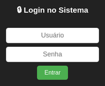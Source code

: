 <html lang="pt-BR">
<head>
<meta charset="utf-8">
<meta name="viewport" content="width=device-width,initial-scale=1">
<title>Ponto Eletrônico - CLX</title>
<style>
  body{font-family:Arial,sans-serif;background:#f5f5f5;margin:0;padding:20px;}
  .container{max-width:1200px;margin:auto;background:white;padding:20px;border-radius:8px;box-shadow:0 0 10px rgba(0,0,0,0.1);}
  h1{text-align:center;color:#333;margin-bottom:10px;}
  h3#boasVindas{text-align:center;color:#555;margin-top:0;margin-bottom:15px;}
  .button-group{display:flex;flex-wrap:wrap;gap:10px;margin-bottom:16px;}
  button{padding:10px 15px;border:none;border-radius:4px;font-size:15px;cursor:pointer;transition:0.3s;}
  button.add{background:#4CAF50;color:white;}
  button.edit{background:#FFC107;color:white;}
  button.del{background:#F44336;color:white;}
  button.reg{background:#2196F3;color:white;}
  button.export{background:#2E7D32;color:white;}
  button.logout{background:#9C27B0;color:white;}
  table{width:100%;border-collapse:collapse;margin-top:10px;}
  th,td{border:1px solid #ddd;padding:10px;text-align:left;vertical-align:middle;}
  th{background:#f2f2f2;}
  tr:nth-child(even){background:#f9f9f9;}
  .small{font-size:13px;color:#666;}
  input,select{padding:8px;border-radius:6px;border:1px solid #ccc;font-size:14px;}
  .modal{display:none;position:fixed;z-index:2;left:0;top:0;width:100%;height:100%;background:rgba(0,0,0,0.4);align-items:center;justify-content:center;}
  .modal-content{background:white;padding:18px;border-radius:8px;width:90%;max-width:520px;box-shadow:0 8px 30px rgba(0,0,0,.12);}
  .close{float:right;font-size:22px;cursor:pointer;border:none;background:none;}
  #loginScreen{position:fixed;top:0;left:0;width:100%;height:100%;background:#222;color:white;display:flex;align-items:center;justify-content:center;flex-direction:column;gap:10px;z-index:9;}
  #loginScreen input{padding:10px;font-size:18px;border-radius:6px;border:none;text-align:center;}
  #loginScreen button{background:#4CAF50;color:white;padding:10px 20px;border:none;border-radius:6px;font-size:16px;cursor:pointer;}
</style>
</head>
<body>

<!-- Tela de login -->
<div id="loginScreen">
  <h2>🔒 Login no Sistema</h2>
  <input type="text" id="loginUser" placeholder="Usuário">
  <input type="password" id="loginPass" placeholder="Senha">
  <button id="btnLogin">Entrar</button>
  <p id="erroLogin" style="color:red;display:none;">Usuário ou senha incorretos!</p>
</div>

<div class="container" id="conteudo" style="display:none;">
  <h1>Sistema de Ponto Eletrônico</h1>
  <h3 id="boasVindas"></h3>

  <div class="button-group">
    <button class="add" id="addColabBtn">Adicionar Colaborador</button>
    <button class="edit" id="editColabBtn">Editar Colaborador</button>
    <button class="del" id="deleteColabBtn">Excluir Colaborador</button>
    <button class="reg" id="openPontoModalBtn">Registrar Ponto</button>
    <button class="export" id="exportExcelBtn">Exportar Excel</button>
    <button class="logout" id="logoutBtn">Sair</button>
  </div>

  <input id="search" placeholder="🔍 Pesquise por nome ou matrícula" style="width:100%;margin-bottom:10px;">

  <table id="colabTable">
    <thead>
      <tr><th>#</th><th>ID</th><th>Nome</th><th>Matrícula / E-mail</th><th>Cargo</th><th>Turno</th><th>Ações</th></tr>
    </thead>
    <tbody id="colabBody"></tbody>
  </table>
</div>

<!-- Modal Colaborador -->
<div id="colabModal" class="modal">
  <div class="modal-content">
    <button class="close" onclick="fecharModal('colabModal')">&times;</button>
    <h3 id="modalTitle">Adicionar Colaborador</h3>
    <form id="colabForm">
      <input type="hidden" id="colabId">
      <label>Nome</label><input id="colabNome" required><br>
      <label>E-mail</label><input id="colabEmail" type="email" required><br>
      <label>Matrícula</label><input id="colabMatricula" required><br>
      <label>Cargo</label><input id="colabCargo" required><br>
      <label>Turno</label>
      <select id="colabTurno" required>
        <option>Manhã</option><option>Tarde</option><option>Noite</option>
      </select><br><br>
      <button type="submit" class="add">Salvar</button>
      <button type="button" onclick="fecharModal('colabModal')">Cancelar</button>
    </form>
  </div>
</div>

<script type="module">
import { initializeApp } from "https://www.gstatic.com/firebasejs/10.12.0/firebase-app.js";
import { getFirestore, collection, addDoc, updateDoc, deleteDoc, doc, onSnapshot, query, orderBy } from "https://www.gstatic.com/firebasejs/10.12.0/firebase-firestore.js";

// 🔥 Firebase Config
const firebaseConfig = {
  apiKey: "AIzaSyCpBiFzqOod4K32cWMr5hfx13fw6LGcPVY",
  authDomain: "ponto-eletronico-f35f9.firebaseapp.com",
  projectId: "ponto-eletronico-f35f9",
  storageBucket: "ponto-eletronico-f35f9.firebasestorage.app",
  messagingSenderId: "208638350255",
  appId: "1:208638350255:web:63d016867a67575b5e155a"
};

const app = initializeApp(firebaseConfig);
const db = getFirestore(app);
const colabsRef = collection(db, "colaboradores");

const conteudo = document.getElementById("conteudo");
const loginScreen = document.getElementById("loginScreen");

// 👤 Login
const USER = "CLX";
const PASS = "02072007";

document.getElementById("btnLogin").addEventListener("click",()=>{
  const u=document.getElementById("loginUser").value.trim();
  const p=document.getElementById("loginPass").value.trim();
  if(u===USER && p===PASS){
    loginScreen.style.display="none";
    conteudo.style.display="block";
  }else{
    document.getElementById("erroLogin").style.display="block";
    setTimeout(()=>document.getElementById("erroLogin").style.display="none",3000);
  }
});

document.getElementById("logoutBtn").addEventListener("click",()=>{
  conteudo.style.display="none";
  loginScreen.style.display="flex";
});

// 📋 Adicionar Colaborador
document.getElementById("addColabBtn").addEventListener("click",()=>{
  abrirModal("colabModal");
  document.getElementById("modalTitle").textContent="Adicionar Colaborador";
  document.getElementById("colabForm").reset();
  document.getElementById("colabId").value="";
});

document.getElementById("colabForm").addEventListener("submit", async(e)=>{
  e.preventDefault();
  const id=document.getElementById("colabId").value;
  const nome=document.getElementById("colabNome").value;
  const email=document.getElementById("colabEmail").value;
  const matricula=document.getElementById("colabMatricula").value;
  const cargo=document.getElementById("colabCargo").value;
  const turno=document.getElementById("colabTurno").value;

  if(id){
    await updateDoc(doc(db,"colaboradores",id),{nome,email,matricula,cargo,turno});
    alert("Colaborador atualizado!");
  }else{
    await addDoc(colabsRef,{nome,email,matricula,cargo,turno});
    alert("Colaborador adicionado!");
  }
  fecharModal("colabModal");
});

// 🧾 Editar
document.getElementById("editColabBtn").addEventListener("click",()=>{
  const id=prompt("Digite o ID do colaborador para editar:");
  if(!id)return;
  const colab=colabs.find(c=>c.id===id);
  if(!colab)return alert("ID não encontrado!");
  abrirModal("colabModal");
  document.getElementById("modalTitle").textContent="Editar Colaborador";
  document.getElementById("colabId").value=colab.id;
  document.getElementById("colabNome").value=colab.nome;
  document.getElementById("colabEmail").value=colab.email;
  document.getElementById("colabMatricula").value=colab.matricula;
  document.getElementById("colabCargo").value=colab.cargo;
  document.getElementById("colabTurno").value=colab.turno;
});

// ❌ Excluir
document.getElementById("deleteColabBtn").addEventListener("click",async()=>{
  const id=prompt("Digite o ID do colaborador para excluir:");
  if(!id)return;
  if(confirm("Deseja realmente excluir?")){
    await deleteDoc(doc(db,"colaboradores",id));
    alert("Colaborador removido!");
  }
});

// 🧠 Renderizar tabela
const colabBody=document.getElementById("colabBody");
const search=document.getElementById("search");
let colabs=[];

onSnapshot(query(colabsRef,orderBy("nome")),snap=>{
  colabs=[];
  snap.forEach(docu=>colabs.push({id:docu.id,...docu.data()}));
  renderColabs();
});

function renderColabs(){
  const termo=search.value.toLowerCase();
  const lista=colabs.filter(c=>c.nome.toLowerCase().includes(termo)||c.matricula.toLowerCase().includes(termo));
  colabBody.innerHTML="";
  lista.forEach((c,i)=>{
    const tr=document.createElement("tr");
    tr.innerHTML=`
      <td>${i+1}</td>
      <td>${c.id}</td>
      <td>${c.nome}</td>
      <td>${c.matricula} <span class="small">(${c.email})</span></td>
      <td>${c.cargo}</td>
      <td>${c.turno}</td>
      <td>
        <button class="edit" onclick="editarColab('${c.id}')">✏️</button>
        <button class="del" onclick="removerColab('${c.id}')">🗑️</button>
      </td>`;
    colabBody.appendChild(tr);
  });
}

search.addEventListener("input",renderColabs);

// editar/excluir direto na tabela
window.editarColab=(id)=>{
  const colab=colabs.find(c=>c.id===id);
  if(!colab)return;
  abrirModal("colabModal");
  document.getElementById("modalTitle").textContent="Editar Colaborador";
  document.getElementById("colabId").value=colab.id;
  document.getElementById("colabNome").value=colab.nome;
  document.getElementById("colabEmail").value=colab.email;
  document.getElementById("colabMatricula").value=colab.matricula;
  document.getElementById("colabCargo").value=colab.cargo;
  document.getElementById("colabTurno").value=colab.turno;
}

window.removerColab=async(id)=>{
  if(confirm("Tem certeza que deseja excluir este colaborador?")){
    await deleteDoc(doc(db,"colaboradores",id));
    alert("Removido!");
  }
}

// modal funções
window.abrirModal=(id)=>document.getElementById(id).style.display="flex";
window.fecharModal=(id)=>document.getElementById(id).style.display="none";
</script>
</body>
</html>
